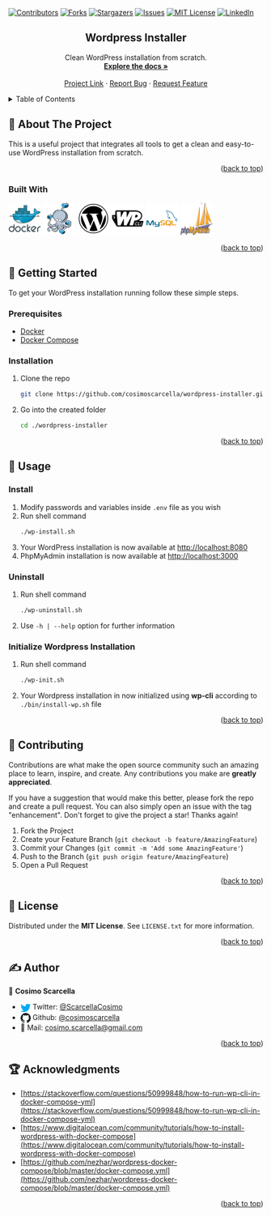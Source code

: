 <div id="top"></div>

<!-- PROJECT SHIELDS -->
<!--
*** I'm using markdown "reference style" links for readability.
*** Reference links are enclosed in brackets [ ] instead of parentheses ( ).
*** See the bottom of this document for the declaration of the reference variables
*** for contributors-url, forks-url, etc. This is an optional, concise syntax you may use.
*** https://www.markdownguide.org/basic-syntax/#reference-style-links
-->
[![Contributors][contributors-shield]][contributors-url] [![Forks][forks-shield]][forks-url] [![Stargazers][stars-shield]][stars-url] [![Issues][issues-shield]][issues-url] [![MIT License][license-shield]][license-url] [![LinkedIn][linkedin-shield]][linkedin-url]



<h2 align="center">Wordpress Installer</h2>

  <p align="center">
    Clean WordPress installation from scratch.
    <br />
    <a href="https://www.cosimoscarcella.com/install-wordpress-and-wp-cli-using-docker-compose/"><strong>Explore the docs »</strong></a>
    <br />
    <br />
    <a href="https://www.cosimoscarcella.com/install-wordpress-and-wp-cli-using-docker-compose">Project Link</a>
    ·
    <a href="https://github.com/cosimoscarcella/wordpress-installer/issues">Report Bug</a>
    ·
    <a href="https://github.com/cosimoscarcella/wordpress-installer/issues">Request Feature</a>
  </p>
</div>



<!-- TABLE OF CONTENTS -->
<details>
  <summary>Table of Contents</summary>
  <ol>
    <li>
      <a href="#about-the-project">About The Project</a>
      <ul>
        <li><a href="#built-with">Built With</a></li>
      </ul>
    </li>
    <li>
      <a href="#getting-started">Getting Started</a>
      <ul>
        <li><a href="#prerequisites">Prerequisites</a></li>
        <li><a href="#installation">Installation</a></li>
      </ul>
    </li>
    <li><a href="#usage">Usage</a></li>
    <li><a href="#contributing">Contributing</a></li>
    <li><a href="#license">License</a></li>
    <li><a href="#contact">Contact</a></li>
    <li><a href="#acknowledgments">Acknowledgments</a></li>
  </ol>
</details>



<!-- ABOUT THE PROJECT -->
## 🚧 About The Project

This is a useful project that integrates all tools to get a clean and easy-to-use WordPress installation from scratch.

<p align="right">(<a href="#top">back to top</a>)</p>


### Built With

<p>
  <a href="https://www.docker.com/" target="_blank"> <img src="https://github.com/cosimoscarcella/cosimoscarcella/raw/main/images/logo-docker.svg" alt="docker" width="64" height="64"/></a>
  <a href="https://docs.docker.com/compose/" target="_blank"> <img src="https://github.com/cosimoscarcella/cosimoscarcella/raw/main/images/logo-docker-compose.svg" alt="docker" width="64" height="64"/></a>
  <a href="https://wordpress.com/" target="_blank"> <img src="https://github.com/cosimoscarcella/cosimoscarcella/raw/main/images/logo-wordpress.svg" alt="docker" width="64" height="64"/></a>
  <a href="https://wp-cli.org/" target="_blank"> <img src="https://github.com/cosimoscarcella/cosimoscarcella/raw/main/images/logo-wp-cli.svg" alt="docker" width="64" height="64"/></a>
  <a href="https://www.mysql.com/" target="_blank"> <img src="https://github.com/cosimoscarcella/cosimoscarcella/raw/main/images/logo-mysql.svg" alt="mysql" width="64" height="64"/></a>
  <a href="https://www.phpmyadmin.net/" target="_blank"> <img src="https://github.com/cosimoscarcella/cosimoscarcella/raw/main/images/logo-phpmyadmin.svg" alt="mysql" width="64" height="64"/></a>
</p>

<p align="right">(<a href="#top">back to top</a>)</p>



<!-- GETTING STARTED -->
## 🏃 Getting Started

To get your WordPress installation running follow these simple steps.

### Prerequisites

* [Docker](https://www.docker.com/)
* [Docker Compose](https://docs.docker.com/compose/)


### Installation

1. Clone the repo
   ```sh
   git clone https://github.com/cosimoscarcella/wordpress-installer.git
   ```
2. Go into the created folder
   ```sh
   cd ./wordpress-installer
   ```

<p align="right">(<a href="#top">back to top</a>)</p>



<!-- USAGE EXAMPLES -->
## 🚀 Usage

### Install

1. Modify passwords and variables inside ```.env``` file as you wish
2. Run shell command
   ```sh
   ./wp-install.sh
   ```
3. Your WordPress installation is now available at [http://localhost:8080]( http://localhost:8080)
4. PhpMyAdmin installation is now available at [http://localhost:3000]( http://localhost:3000)


### Uninstall

1. Run shell command
   ```sh
   ./wp-uninstall.sh
   ```
2. Use ```-h | --help``` option for further information

### Initialize Wordpress Installation

1. Run shell command
   ```sh
   ./wp-init.sh
   ```
1. Your Wordpress installation in now initialized using **wp-cli** according to  ```./bin/install-wp.sh``` file

<p align="right">(<a href="#top">back to top</a>)</p>

<!-- CONTRIBUTING -->
## 🤝 Contributing

Contributions are what make the open source community such an amazing place to learn, inspire, and create. Any contributions you make are **greatly appreciated**.

If you have a suggestion that would make this better, please fork the repo and create a pull request. You can also simply open an issue with the tag "enhancement".
Don't forget to give the project a star! Thanks again!

1. Fork the Project
2. Create your Feature Branch (`git checkout -b feature/AmazingFeature`)
3. Commit your Changes (`git commit -m 'Add some AmazingFeature'`)
4. Push to the Branch (`git push origin feature/AmazingFeature`)
5. Open a Pull Request

<p align="right">(<a href="#top">back to top</a>)</p>



<!-- LICENSE -->
## 📝 License

Distributed under the **MIT License**. See `LICENSE.txt` for more information.

<p align="right">(<a href="#top">back to top</a>)</p>



<!-- CONTACT -->
## ✍️ Author

👤 **Cosimo Scarcella**

- <img align="center" src="https://github.com/cosimoscarcella/cosimoscarcella/raw/main/images/social-btn-twitter.svg" alt="twitter" width="20" height="20"/> Twitter: [@ScarcellaCosimo](https://twitter.com/ScarcellaCosimo)
- <img align="center" src="https://github.com/cosimoscarcella/cosimoscarcella/raw/main/images/social-btn-github.svg" alt="github" width="20" height="20"/>  Github: [@cosimoscarcella](https://github.com/cosimoscarcella)
- 📧 Mail: [cosimo.scarcella@gmail.com](mailto:cosimo.scarcella@gmail.com)


<p align="right">(<a href="#top">back to top</a>)</p>



<!-- ACKNOWLEDGMENTS -->
## 🏆 Acknowledgments

* [https://stackoverflow.com/questions/50999848/how-to-run-wp-cli-in-docker-compose-yml](https://stackoverflow.com/questions/50999848/how-to-run-wp-cli-in-docker-compose-yml)
* [https://www.digitalocean.com/community/tutorials/how-to-install-wordpress-with-docker-compose](https://www.digitalocean.com/community/tutorials/how-to-install-wordpress-with-docker-compose)
* [https://github.com/nezhar/wordpress-docker-compose/blob/master/docker-compose.yml](https://github.com/nezhar/wordpress-docker-compose/blob/master/docker-compose.yml)

<p align="right">(<a href="#top">back to top</a>)</p>



<!-- MARKDOWN LINKS & IMAGES -->
<!-- https://www.markdownguide.org/basic-syntax/#reference-style-links -->
[contributors-shield]: https://img.shields.io/github/contributors/cosimoscarcella/wordpress-installer.svg?style=for-the-badge
[contributors-url]: https://github.com/cosimoscarcella/wordpress-installer/graphs/contributors
[forks-shield]: https://img.shields.io/github/forks/cosimoscarcella/wordpress-installer.svg?style=for-the-badge
[forks-url]: https://github.com/cosimoscarcella/wordpress-installer/network/members
[stars-shield]: https://img.shields.io/github/stars/cosimoscarcella/wordpress-installer.svg?style=for-the-badge
[stars-url]: https://github.com/cosimoscarcella/wordpress-installer/stargazers
[issues-shield]: https://img.shields.io/github/issues/cosimoscarcella/wordpress-installer.svg?style=for-the-badge
[issues-url]: https://github.com/cosimoscarcella/wordpress-installer/issues
[license-shield]: https://img.shields.io/github/license/cosimoscarcella/wordpress-installer.svg?style=for-the-badge
[license-url]: https://github.com/cosimoscarcella/wordpress-installer/blob/main/LICENSE.txt
[linkedin-shield]: https://img.shields.io/badge/-LinkedIn-black.svg?style=for-the-badge&logo=linkedin&colorB=555
[linkedin-url]: https://linkedin.com/in/cosimo-scarcella
[product-screenshot]: images/screenshot.png
